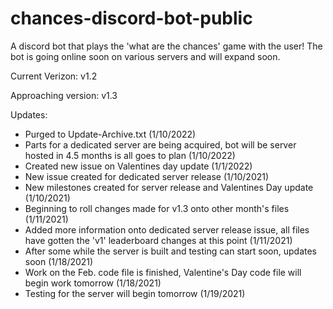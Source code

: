 # chances-discord-bot-public
A discord bot that plays the 'what are the chances' game with the user! The bot is going online soon on various servers and will expand soon.

Current Verizon: v1.2

Approaching version: v1.3

Updates:
- Purged to Update-Archive.txt (1/10/2022)
- Parts for a dedicated server are being acquired, bot will be server hosted in 4.5 months is all goes to plan (1/10/2022)
- Created new issue on Valentines day update (1/1/2022)
- New issue created for dedicated server release (1/10/2021)
- New milestones created for server release and Valentines Day update (1/10/2021)
- Beginning to roll changes made for v1.3 onto other month's files (1/11/2021)
- Added more information onto dedicated server release issue, all files have gotten the 'v1' leaderboard changes at this point (1/11/2021)
- After some while the server is built and testing can start soon, updates soon (1/18/2021)
- Work on the Feb. code file is finished, Valentine's Day code file will begin work tomorrow (1/18/2021)
- Testing for the server will begin tomorrow (1/19/2021)
